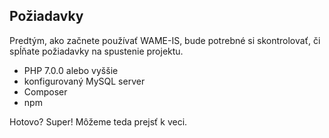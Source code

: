 ## Požiadavky

Predtým, ako začnete používať WAME-IS, bude potrebné si skontrolovať, či spĺňate požiadavky na spustenie projektu.

- PHP 7.0.0 alebo vyššie
- konfigurovaný MySQL server
- Composer
- npm

Hotovo? Super! Môžeme teda prejsť k veci.